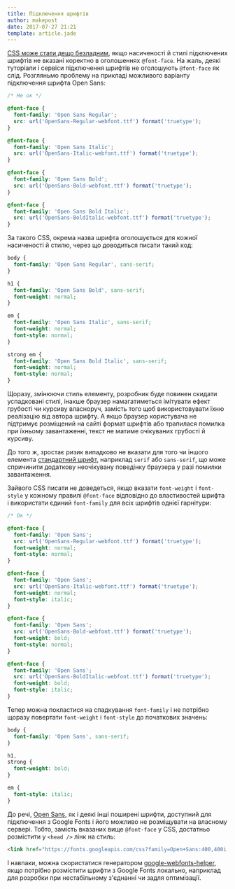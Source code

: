 ```yaml
---
title: Підключення шрифтів
author: makepost
date: 2017-07-27 21:21
template: article.jade
---
```


[CSS може стати дещо безладним](http://www.456bereastreet.com/archive/201012/font-face_tip_define_font-weight_and_font-style_to_keep_your_css_simple/), якщо насиченості й стилі підключених шрифтів не вказані коректно в оголошеннях `@font-face`. На жаль, деякі туторіали і сервіси підключення шрифтів не оголошують `@font-face` як слід. Розгляньмо проблему на прикладі можливого варіанту підключення шрифта Open Sans:

<span class="more"></span>

```css
/* Не ок */

@font-face {
  font-family: 'Open Sans Regular';
  src: url('OpenSans-Regular-webfont.ttf') format('truetype');
}

@font-face {
  font-family: 'Open Sans Italic';
  src: url('OpenSans-Italic-webfont.ttf') format('truetype');
}

@font-face {
  font-family: 'Open Sans Bold';
  src: url('OpenSans-Bold-webfont.ttf') format('truetype');
}

@font-face {
  font-family: 'Open Sans Bold Italic';
  src: url('OpenSans-BoldItalic-webfont.ttf') format('truetype');
}
```

За такого CSS, окрема назва шрифта оголошується для кожної насиченості й стилю, через що доводиться писати такий код:

```css
body {
  font-family: 'Open Sans Regular', sans-serif;
}

h1 {
  font-family: 'Open Sans Bold', sans-serif;
  font-weight: normal;
}

em {
  font-family: 'Open Sans Italic', sans-serif;
  font-weight: normal;
  font-style: normal;
}

strong em {
  font-family: 'Open Sans Bold Italic', sans-serif;
  font-weight: normal;
  font-style: normal;
}
```

Щоразу, змінюючи стиль елементу, розробник буде повинен скидати успадковані стилі, інакше браузер намагатиметься імітувати ефект грубості чи курсиву власноруч, замість того щоб використовувати їхню реалізацію від автора шрифту. А якщо браузер користувача не підтримує розміщений на сайті формат шрифтів або трапилася помилка при їхньому завантаженні, текст не матиме очікуваних грубості й курсиву.

До того ж, зростає ризик випадково не вказати для того чи іншого елемента [стандартний шрифт](https://developers.google.com/fonts/docs/getting_started#overview), наприклад `serif` або `sans-serif`, що може спричинити додаткову неочікувану поведінку браузера у разі помилки завантаження.

Зайвого CSS писати не доведеться, якщо вказати `font-weight` і `font-style` у кожному правилі `@font-face` відповідно до властивостей шрифта і використати єдиний `font-family` для всіх шрифтів однієї гарнітури:

```css
/* Ок */

@font-face {
  font-family: 'Open Sans';
  src: url('OpenSans-Regular-webfont.ttf') format('truetype');
  font-weight: normal;
  font-style: normal;
}

@font-face {
  font-family: 'Open Sans';
  src: url('OpenSans-Italic-webfont.ttf') format('truetype');
  font-weight: normal;
  font-style: italic;
}

@font-face {
  font-family: 'Open Sans';
  src: url('OpenSans-Bold-webfont.ttf') format('truetype');
  font-weight: bold;
  font-style: normal;
}

@font-face {
  font-family: 'Open Sans';
  src: url('OpenSans-BoldItalic-webfont.ttf') format('truetype');
  font-weight: bold;
  font-style: italic;
}
```

Тепер можна покластися на спадкування `font-family` і не потрібно щоразу повертати `font-weight` і `font-style` до початкових значень:

```css
body {
  font-family: 'Open Sans', sans-serif;
}

h1,
strong {
  font-weight: bold;
}

em {
  font-style: italic;
}
```

До речі, [Open Sans](https://fonts.google.com/specimen/Open+Sans), як і деякі інші поширені шрифти, доступний для підключення з Google Fonts і його можливо не розміщувати на власному сервері. Тобто, замість вказаних вище `@font-face` у CSS, достатньо розмістити у `<head />` лінк на стиль:

```html
<link href="https://fonts.googleapis.com/css?family=Open+Sans:400,400i,700,700i&amp;subset=cyrillic" rel="stylesheet" />
```

І навпаки, можна скористатися генератором [google-webfonts-helper](https://google-webfonts-helper.herokuapp.com/fonts), якщо потрібно розмістити шрифти з Google Fonts локально, наприклад для розробки при нестабільному з'єднанні чи задля оптимізації.